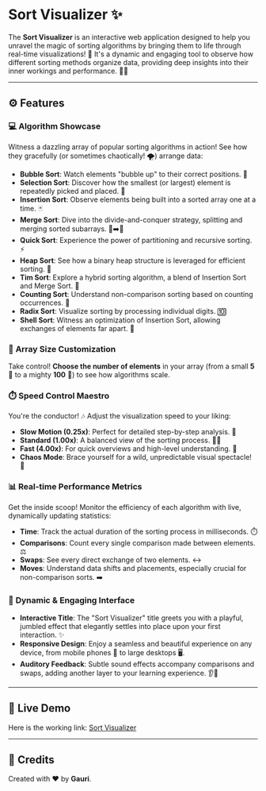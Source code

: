 # Sort Visualizer ✨

The **Sort Visualizer** is an interactive web application designed to help you unravel the magic of sorting algorithms by bringing them to life through real-time visualizations! 🚀 It's a dynamic and engaging tool to observe how different sorting methods organize data, providing deep insights into their inner workings and performance. 🧠💡

---

## ⚙️ Features

### 💻 **Algorithm Showcase**
Witness a dazzling array of popular sorting algorithms in action! See how they gracefully (or sometimes chaotically! 🌪️) arrange data:

- **Bubble Sort**: Watch elements "bubble up" to their correct positions. 🎈
- **Selection Sort**: Discover how the smallest (or largest) element is repeatedly picked and placed. 🎯
- **Insertion Sort**: Observe elements being built into a sorted array one at a time. 🃏
- **Merge Sort**: Dive into the divide-and-conquer strategy, splitting and merging sorted subarrays. 🧩➡️🔗
- **Quick Sort**: Experience the power of partitioning and recursive sorting. ⚡
- **Heap Sort**: See how a binary heap structure is leveraged for efficient sorting. 🌳
- **Tim Sort**: Explore a hybrid sorting algorithm, a blend of Insertion Sort and Merge Sort. 🔄
- **Counting Sort**: Understand non-comparison sorting based on counting occurrences. 🔢
- **Radix Sort**: Visualize sorting by processing individual digits. 🔟
- **Shell Sort**: Witness an optimization of Insertion Sort, allowing exchanges of elements far apart. 🐚

### 📏 **Array Size Customization**
Take control! **Choose the number of elements** in your array (from a small **5** 🤏 to a mighty **100** 💪) to see how algorithms scale.

### ⏱️ **Speed Control Maestro**
You're the conductor! 🎶 Adjust the visualization speed to your liking:

- **Slow Motion (0.25x)**: Perfect for detailed step-by-step analysis. 🐢
- **Standard (1.00x)**: A balanced view of the sorting process. 🚶‍♂️
- **Fast (4.00x)**: For quick overviews and high-level understanding. 💨
- **Chaos Mode**: Brace yourself for a wild, unpredictable visual spectacle! 🤪

### 📊 **Real-time Performance Metrics**
Get the inside scoop! Monitor the efficiency of each algorithm with live, dynamically updating statistics:

- **Time**: Track the actual duration of the sorting process in milliseconds. ⏱️
- **Comparisons**: Count every single comparison made between elements. ⚖️
- **Swaps**: See every direct exchange of two elements. ↔️
- **Moves**: Understand data shifts and placements, especially crucial for non-comparison sorts. ➡️

### 🎨 **Dynamic & Engaging Interface**
- **Interactive Title**: The "Sort Visualizer" title greets you with a playful, jumbled effect that elegantly settles into place upon your first interaction. ✨
- **Responsive Design**: Enjoy a seamless and beautiful experience on any device, from mobile phones 📱 to large desktops 🖥️.
- **Auditory Feedback**: Subtle sound effects accompany comparisons and swaps, adding another layer to your learning experience. 👂🔔

---

## 🔗 **Live Demo**
Here is the working link: [Sort Visualizer](https://gauriiiiiiiiiiii.github.io/sort_visualizer/)

---

## 💖 **Credits**
Created with ❤️ by **Gauri**.

